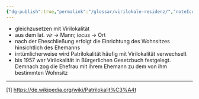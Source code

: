 ```yaml
---
{"dg-publish":true,"permalink":"/glossar/virilokale-residenz/","noteIcon":"3","created":"2023-05-24T12:40:05.841+02:00","updated":"2023-06-04T21:53:50.165+02:00"}
---
```

 

- gleichzusetzen mit Virilokalität
- aus dem lat. *vir* -> Mann; *locus* -> Ort
- nach der Eheschließung erfolgt die Einrichtung des Wohnsitzes hinsichtlich des Ehemanns
- irrtümlicherweise wird Patrilokalität häufig mit Virilokalität verwechselt
- bis 1957 war Virilokalität in Bürgerlichen Gesetzbuch festgelegt. Demnach zog die Ehefrau mit ihrem Ehemann zu dem von ihm bestimmten Wohnsitz


---
[1] https://de.wikipedia.org/wiki/Patrilokalit%C3%A4t